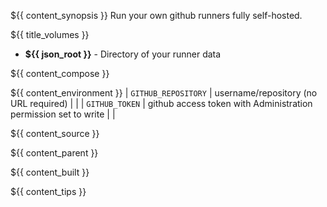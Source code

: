 ${{ content_synopsis }} Run your own github runners fully self-hosted.

${{ title_volumes }}
* **${{ json_root }}** - Directory of your runner data

${{ content_compose }}

${{ content_environment }}
| `GITHUB_REPOSITORY` | username/repository (no URL required) | |
| `GITHUB_TOKEN` | github access token with Administration permission set to write | |

${{ content_source }}

${{ content_parent }}

${{ content_built }}

${{ content_tips }}